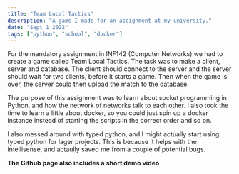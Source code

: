 ```yaml
---
title: "Team Local Tactics"
description: "A game I made for an assignment at my university."
date: "Sept 1 2022"
tags: ["python", "school", "docker"]
---
```


For the mandatory assignment in INF142 (Computer Networks) we had to create a game called Team Local Tactics. The task was to make a client, server and database. The client should connect to the server and the server should wait for two clients, before it starts a game. Then when the game is over, the server could then upload the match to the database.

The purpose of this assignment was to learn about socket programming in Python, and how the network of networks talk to each other. I also took the time to learn a little about docker, so you could just spin up a docker instance instead of starting the scripts in the correct order and so on.

I also messed around with typed python, and I might actually start using typed python for lager projects. This is because it helps with the intellisense, and actaully saved me from a couple of potential bugs.

**The Github page also includes a short demo video**
